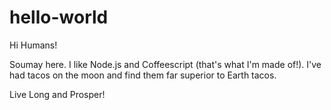 # hello-world

Hi Humans!

Soumay here. I like Node.js and Coffeescript (that's what I'm made of!).
I've had tacos on the moon and find them far superior to Earth tacos.

Live Long and Prosper!
